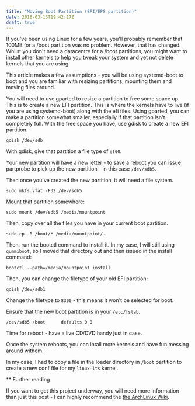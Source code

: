 ```yaml
---
title: "Moving Boot Partition (EFI/EPS partition)"
date: 2018-03-13T19:42:17Z
draft: true
---
```


If you've been using Linux for a few years, you'll probably remember that 100MB for a /boot partition was no problem. However, that has changed. Whilst you don't need a datacentre for a /boot partitions, you might want to install other kernels to help you tweak your system and yet not delete kernels that you are using.

This article makes a few assumptions - you will be using systemd-boot to boot and you are familiar with resizing partitions, mounting them and moving files around.

You will need to use gparted to resize a partition to free some space up. This is to create a new EFI partition. This is where the kernels have to live (if you are using systemd-boot) along with the efi files. Using gparted, you can make a partition somewhat smaller, especially if that partition isn't completely full. With the free space you have, use gdisk to create a new EFI partition.

    gdisk /dev/sdb

With gdisk, give that partition a file type of `ef00`. 

Your new partition will have a new letter - to save a reboot you can issue partprobe to pick up the new partition - in this case `/dev/sdb5`. 

Then once you've created the new partition, it will need a file system.

    sudo mkfs.vfat -F32 /dev/sdb5

Mount that partition somewhere:

    sudo mount /dev/sdb5 /media/mountpoint 

Then, copy over all the files you have in your current boot partition.

    sudo cp -R /boot/* /media/mountpoint/.


Then, run the bootctl command to install it. In my case, I will still using `gummiboot`, so I moved that directory out and then issued in the install command:

    bootctl --path=/media/mountpoint install

Then, you can change the filetype of your old EFI partition:

    gdisk /dev/sdb1

Change the filetype to `8300` - this means it won't be selected for boot.

Ensure that the new boot partition is in your `/etc/fstab`.

    /dev/sdb5 /boot 	 defaults 0 0

Time for reboot - have a live CD/DVD handy just in case.

Once the system reboots, you can intall more kernels and have fun messing around withem.

In my case, I had to copy a file in the loader directory in `/boot` partition to create a new conf file for my `linux-lts` kernel.

** Further reading

If you want to get this project underway, you will need more information than just this post - I can highly recommend the [the ArchLinux Wiki](https://wiki.archlinux.org/index.php/Systemd-boot).